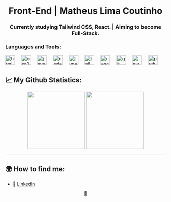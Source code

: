 <h1 align="center">Front-End | Matheus Lima Coutinho</h1>
<h3 align="center">Currently studying Tailwind CSS, React. | Aiming to become Full-Stack.

<h3 align="left">Languages and Tools:</h3>
<p align="left"> 
 <div align="left">
  <img src="https://cdn.jsdelivr.net/gh/devicons/devicon/icons/html5/html5-original.svg" height="30" alt="html5 logo"  />
  <img width="12" />
  <img src="https://cdn.jsdelivr.net/gh/devicons/devicon/icons/css3/css3-original.svg" height="30" alt="css3 logo"  />
  <img width="12" />
  <img src="https://cdn.jsdelivr.net/gh/devicons/devicon/icons/javascript/javascript-original.svg" height="30" alt="javascript logo"  />
  <img width="12" />
  <img src="https://cdn.jsdelivr.net/gh/devicons/devicon/icons/nodejs/nodejs-original.svg" height="30" alt="nodejs logo"  />
  <img width="12" />
  <img src="https://cdn.jsdelivr.net/gh/devicons/devicon/icons/typescript/typescript-original.svg" height="30" alt="typescript logo"  />
  <img width="12" />
  <img src="https://cdn.jsdelivr.net/gh/devicons/devicon/icons/tailwindcss/tailwindcss-original-wordmark.svg" height="30" alt="tailwindcss logo"  />
  <img width="12" />
  <img src="https://cdn.jsdelivr.net/gh/devicons/devicon/icons/react/react-original.svg" height="30" alt="react logo"  />
  <img width="12" />
  <img src="https://cdn.jsdelivr.net/gh/devicons/devicon/icons/git/git-original.svg" height="30" alt="git logo"  />
  <img width="12" />
  <img src="https://cdn.jsdelivr.net/gh/devicons/devicon/icons/mysql/mysql-original.svg" height="30" alt="mysql logo"  />
  <img width="12" />
  <img src="https://cdn.jsdelivr.net/gh/devicons/devicon/icons/python/python-original.svg" height="30" alt="python logo"  />
</div>

## 📈 My Github Statistics:

<div align="center">
  <img height="180em" src="https://github-readme-stats.vercel.app/api?username=MatehsuCoutinho&theme=radical&"/>
  <img height="180em" src="https://github-readme-stats.vercel.app/api/top-langs/?username=MatehsuCoutinho&theme=radical"/>
</div>

---

## 🌍 How to find me:

- 💼 [LinkedIn](https://www.linkedin.com/in/matheus-coutinho-552919356/)

<div align="center">
👺
</div>

